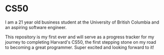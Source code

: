 # CS50

I am a 21 year old business student at the University of British Columbia and an aspiring software engineer.

This repository is my first ever and will serve as a progress tracker for my journey to completing Harvard's CS50, the first stepping stone on my road to becoming a great programmer. Super excited and looking forward to it!  
